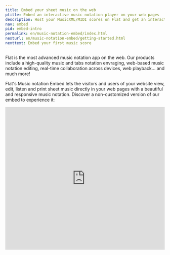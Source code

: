 ```yaml
---
title: Embed your sheet music on the web
ptitle: Embed an interactive music notation player on your web pages
description: Host your MusicXML/MIDI scores on Flat and get an interactive embed with a professional and responsive engraving in a couple of clicks, for free.
nav: embed
pid: embed-intro
permalink: en/music-notation-embed/index.html
nexturl: en/music-notation-embed/getting-started.html
nexttext: Embed your first music score
---
```


Flat is the most advanced music notation app on the web. Our products include a high-quality music and tabs notation envraging, web-based music notation editing, real-time collaboration across devices, web playback… and much more!

Flat's Music notation Embed lets the visitors and users of your website view, edit, listen and print sheet music directly in your web pages with a beautiful and responsive music notation. Discover a non-customized version of our embed to experience it:

<iframe src="https://flat.io/embed/56ae21579a127715a02901a6" allowfullscreen="true" height="450" width="100%" frameborder="0"></iframe>


